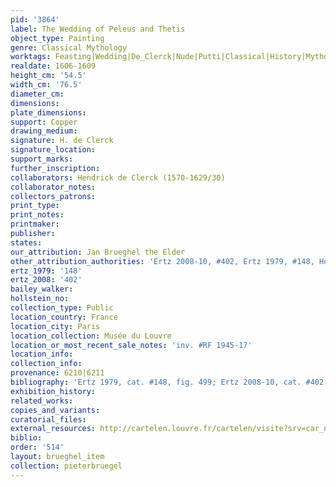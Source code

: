 ```yaml
---
pid: '3864'
label: The Wedding of Peleus and Thetis
object_type: Painting
genre: Classical Mythology
worktags: Feasting|Wedding|De_Clerck|Nude|Putti|Classical|History|Mythological|Flowers|Food|Fruit|Musical_instruments|Shells
realdate: 1606-1609
height_cm: '54.5'
width_cm: '76.5'
diameter_cm:
dimensions:
plate_dimensions:
support: Copper
drawing_medium:
signature: H. de Clerck
signature_location:
support_marks:
further_inscription:
collaborators: Hendrick de Clerck (1570-1629/30)
collaborator_notes:
collectors_patrons:
print_type:
print_notes:
printmaker:
publisher:
states:
our_attribution: Jan Brueghel the Elder
other_attribution_authorities: 'Ertz 2008-10, #402, Ertz 1979, #148, Honig database'
ertz_1979: '148'
ertz_2008: '402'
bailey_walker:
hollstein_no:
collection_type: Public
location_country: France
location_city: Paris
location_collection: Musée du Louvre
location_or_most_recent_sale_notes: 'inv. #RF 1945-17'
location_info:
collection_info:
provenance: 6210|6211
bibliography: 'Ertz 1979, cat. #148, fig. 499; Ertz 2008-10, cat. #402'
exhibition_history:
related_works:
copies_and_variants:
curatorial_files:
external_resources: http://cartelen.louvre.fr/cartelen/visite?srv=car_not_frame&idNotice=24251&langue=en
biblio:
order: '514'
layout: brueghel_item
collection: pieterbruegel
---
```

